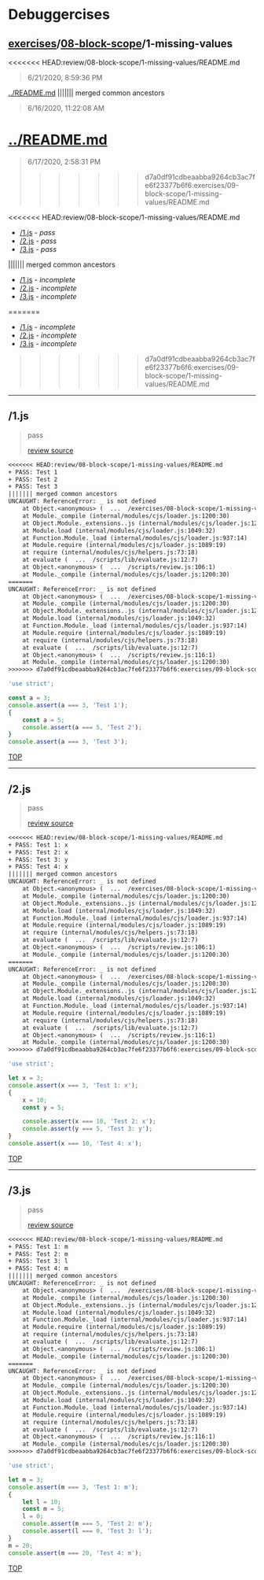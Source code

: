 # Debuggercises 

## [exercises](../README.md)/[08-block-scope](../../README.md)/1-missing-values 

<<<<<<< HEAD:review/08-block-scope/1-missing-values/README.md
> 6/21/2020, 8:59:36 PM 

[../README.md](../README.md)
||||||| merged common ancestors
> 6/16/2020, 11:22:08 AM 

[../README.md](../README.md)
=======
> 6/17/2020, 2:58:31 PM 
>>>>>>> d7a0df91cdbeaabba9264cb3ac7fe6f23377b6f6:exercises/09-block-scope/1-missing-values/README.md

<<<<<<< HEAD:review/08-block-scope/1-missing-values/README.md
- [/1.js](#1js) - _pass_ 
- [/2.js](#2js) - _pass_ 
- [/3.js](#3js) - _pass_ 

||||||| merged common ancestors
- [/1.js](#1js) - _incomplete_ 
- [/2.js](#2js) - _incomplete_ 
- [/3.js](#3js) - _incomplete_ 

=======
- [/1.js](#1js) - _incomplete_ 
- [/2.js](#2js) - _incomplete_ 
- [/3.js](#3js) - _incomplete_ 
>>>>>>> d7a0df91cdbeaabba9264cb3ac7fe6f23377b6f6:exercises/09-block-scope/1-missing-values/README.md
---

## /1.js 

> pass 
>
> [review source](../../../exercises/08-block-scope/1-missing-values/1.js)

```txt
<<<<<<< HEAD:review/08-block-scope/1-missing-values/README.md
+ PASS: Test 1
+ PASS: Test 2
+ PASS: Test 3
||||||| merged common ancestors
UNCAUGHT: ReferenceError: _ is not defined
    at Object.<anonymous> (  ...  /exercises/08-block-scope/1-missing-values/1.js:4:22)
    at Module._compile (internal/modules/cjs/loader.js:1200:30)
    at Object.Module._extensions..js (internal/modules/cjs/loader.js:1220:10)
    at Module.load (internal/modules/cjs/loader.js:1049:32)
    at Function.Module._load (internal/modules/cjs/loader.js:937:14)
    at Module.require (internal/modules/cjs/loader.js:1089:19)
    at require (internal/modules/cjs/helpers.js:73:18)
    at evaluate (  ...  /scripts/lib/evaluate.js:12:7)
    at Object.<anonymous> (  ...  /scripts/review.js:106:1)
    at Module._compile (internal/modules/cjs/loader.js:1200:30) 
=======
UNCAUGHT: ReferenceError: _ is not defined
    at Object.<anonymous> (  ...  /exercises/08-block-scope/1-missing-values/1.js:4:22)
    at Module._compile (internal/modules/cjs/loader.js:1200:30)
    at Object.Module._extensions..js (internal/modules/cjs/loader.js:1220:10)
    at Module.load (internal/modules/cjs/loader.js:1049:32)
    at Function.Module._load (internal/modules/cjs/loader.js:937:14)
    at Module.require (internal/modules/cjs/loader.js:1089:19)
    at require (internal/modules/cjs/helpers.js:73:18)
    at evaluate (  ...  /scripts/lib/evaluate.js:12:7)
    at Object.<anonymous> (  ...  /scripts/review.js:116:1)
    at Module._compile (internal/modules/cjs/loader.js:1200:30) 
>>>>>>> d7a0df91cdbeaabba9264cb3ac7fe6f23377b6f6:exercises/09-block-scope/1-missing-values/README.md
```

```js
'use strict';

const a = 3;
console.assert(a === 3, 'Test 1');
{
	const a = 5;
	console.assert(a === 5, 'Test 2');
}
console.assert(a === 3, 'Test 3');

```

[TOP](#debuggercises)

---

## /2.js 

> pass 
>
> [review source](../../../exercises/08-block-scope/1-missing-values/2.js)

```txt
<<<<<<< HEAD:review/08-block-scope/1-missing-values/README.md
+ PASS: Test 1: x
+ PASS: Test 2: x
+ PASS: Test 3: y
+ PASS: Test 4: x
||||||| merged common ancestors
UNCAUGHT: ReferenceError: _ is not defined
    at Object.<anonymous> (  ...  /exercises/08-block-scope/1-missing-values/2.js:4:22)
    at Module._compile (internal/modules/cjs/loader.js:1200:30)
    at Object.Module._extensions..js (internal/modules/cjs/loader.js:1220:10)
    at Module.load (internal/modules/cjs/loader.js:1049:32)
    at Function.Module._load (internal/modules/cjs/loader.js:937:14)
    at Module.require (internal/modules/cjs/loader.js:1089:19)
    at require (internal/modules/cjs/helpers.js:73:18)
    at evaluate (  ...  /scripts/lib/evaluate.js:12:7)
    at Object.<anonymous> (  ...  /scripts/review.js:106:1)
    at Module._compile (internal/modules/cjs/loader.js:1200:30) 
=======
UNCAUGHT: ReferenceError: _ is not defined
    at Object.<anonymous> (  ...  /exercises/08-block-scope/1-missing-values/2.js:4:22)
    at Module._compile (internal/modules/cjs/loader.js:1200:30)
    at Object.Module._extensions..js (internal/modules/cjs/loader.js:1220:10)
    at Module.load (internal/modules/cjs/loader.js:1049:32)
    at Function.Module._load (internal/modules/cjs/loader.js:937:14)
    at Module.require (internal/modules/cjs/loader.js:1089:19)
    at require (internal/modules/cjs/helpers.js:73:18)
    at evaluate (  ...  /scripts/lib/evaluate.js:12:7)
    at Object.<anonymous> (  ...  /scripts/review.js:116:1)
    at Module._compile (internal/modules/cjs/loader.js:1200:30) 
>>>>>>> d7a0df91cdbeaabba9264cb3ac7fe6f23377b6f6:exercises/09-block-scope/1-missing-values/README.md
```

```js
'use strict';

let x = 3;
console.assert(x === 3, 'Test 1: x');
{
	x = 10;
	const y = 5;

	console.assert(x === 10, 'Test 2: x');
	console.assert(y === 5, 'Test 3: y');
}
console.assert(x === 10, 'Test 4: x');

```

[TOP](#debuggercises)

---

## /3.js 

> pass 
>
> [review source](../../../exercises/08-block-scope/1-missing-values/3.js)

```txt
<<<<<<< HEAD:review/08-block-scope/1-missing-values/README.md
+ PASS: Test 1: m
+ PASS: Test 2: m
+ PASS: Test 3: l
+ PASS: Test 4: m
||||||| merged common ancestors
UNCAUGHT: ReferenceError: _ is not defined
    at Object.<anonymous> (  ...  /exercises/08-block-scope/1-missing-values/3.js:4:22)
    at Module._compile (internal/modules/cjs/loader.js:1200:30)
    at Object.Module._extensions..js (internal/modules/cjs/loader.js:1220:10)
    at Module.load (internal/modules/cjs/loader.js:1049:32)
    at Function.Module._load (internal/modules/cjs/loader.js:937:14)
    at Module.require (internal/modules/cjs/loader.js:1089:19)
    at require (internal/modules/cjs/helpers.js:73:18)
    at evaluate (  ...  /scripts/lib/evaluate.js:12:7)
    at Object.<anonymous> (  ...  /scripts/review.js:106:1)
    at Module._compile (internal/modules/cjs/loader.js:1200:30) 
=======
UNCAUGHT: ReferenceError: _ is not defined
    at Object.<anonymous> (  ...  /exercises/08-block-scope/1-missing-values/3.js:4:22)
    at Module._compile (internal/modules/cjs/loader.js:1200:30)
    at Object.Module._extensions..js (internal/modules/cjs/loader.js:1220:10)
    at Module.load (internal/modules/cjs/loader.js:1049:32)
    at Function.Module._load (internal/modules/cjs/loader.js:937:14)
    at Module.require (internal/modules/cjs/loader.js:1089:19)
    at require (internal/modules/cjs/helpers.js:73:18)
    at evaluate (  ...  /scripts/lib/evaluate.js:12:7)
    at Object.<anonymous> (  ...  /scripts/review.js:116:1)
    at Module._compile (internal/modules/cjs/loader.js:1200:30) 
>>>>>>> d7a0df91cdbeaabba9264cb3ac7fe6f23377b6f6:exercises/09-block-scope/1-missing-values/README.md
```

```js
'use strict';

let m = 3;
console.assert(m === 3, 'Test 1: m');
{
	let l = 10;
	const m = 5;
	l = 0;
	console.assert(m === 5, 'Test 2: m');
	console.assert(l === 0, 'Test 3: l');
}
m = 20;
console.assert(m === 20, 'Test 4: m');

```

[TOP](#debuggercises)

